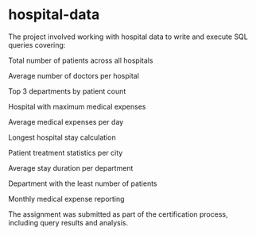 # hospital-data
 The project involved working with hospital data to write and execute SQL queries covering:

Total number of patients across all hospitals

Average number of doctors per hospital

Top 3 departments by patient count

Hospital with maximum medical expenses

Average medical expenses per day

Longest hospital stay calculation

Patient treatment statistics per city

Average stay duration per department

Department with the least number of patients

Monthly medical expense reporting

The assignment was submitted as part of the certification process, including query results and analysis.
